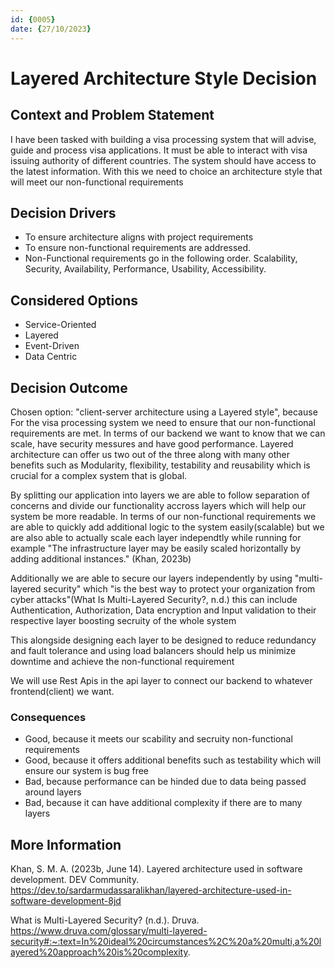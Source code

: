 ```yaml
---
id: {0005}
date: {27/10/2023}
---
```

# Layered Architecture Style Decision

## Context and Problem Statement

I have been tasked with building a visa processing system that will advise, guide and process visa applications. It must be able to interact with visa issuing authority of different countries. The system should have access to the latest information. With this we need to choice an architecture style that will meet our non-functional requirements

## Decision Drivers

* To ensure architecture aligns with project requirements
* To ensure non-functional requirements are addressed.
* Non-Functional requirements go in the following order. Scalability, Security, Availability, Performance, Usability, Accessibility.

## Considered Options

* Service-Oriented
* Layered
* Event-Driven
* Data Centric

## Decision Outcome

Chosen option: "client-server architecture using a Layered style", because
For the visa processing system we need to ensure that our non-functional requirements are met. In terms of our backend we want to know that we can scale, have security messures and have good performance. Layered architecture can offer us two out of the three along with many other benefits such as Modularity, flexibility, testability and reusability which is crucial for a complex system that is global.

By splitting our application into layers we are able to follow separation of concerns and divide our functionality accross layers which will help our system be more readable. In terms of our non-functional requirements we are able to quickly add additional logic to the system easily(scalable) but we are also able to actually scale each layer independtly while running for example "The infrastructure layer may be easily scaled horizontally by adding additional instances." (Khan, 2023b)

Additionally we are able to secure our layers independently by using "multi-layered security" which "is the best way to protect your organization from cyber attacks"(What Is Multi-Layered Security?, n.d.)  this can include Authentication, Authorization, Data encryption and Input validation to their respective layer boosting secruity of the whole system

This alongside designing each layer to be designed to reduce redundancy and fault tolerance and using load balancers should help us minimize downtime and achieve the non-functional requirement

We will use Rest Apis in the api layer to connect our backend to whatever frontend(client) we want.

### Consequences

* Good, because it meets our scability and secruity non-functional requirements
* Good, because it offers additional benefits such as testability which will ensure our system is bug free
* Bad, because performance can be hinded due to data being passed around layers
* Bad, because it can have additional complexity if there are to many layers

## More Information

Khan, S. M. A. (2023b, June 14). Layered architecture used in software development. DEV Community. https://dev.to/sardarmudassaralikhan/layered-architecture-used-in-software-development-8jd

What is Multi-Layered Security? (n.d.). Druva. https://www.druva.com/glossary/multi-layered-security#:~:text=In%20ideal%20circumstances%2C%20a%20multi,a%20layered%20approach%20is%20complexity.